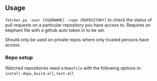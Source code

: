 ## Usage

`fetcher.py -user [USERNAME] -repo [REPOSITORY]` to check the status of pull requests on a particular repository you have access to. Requires an elephant file with a github auto token in to be set.

Should only be used on private repos where only trusted persons have access.

### Repo setup

Watched repositories need a `Makefile` with the following options in: `install-deps`, `build-all`, `test-all`
